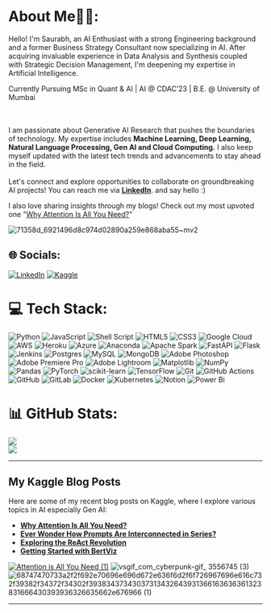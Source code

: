 # About Me🙋‍♂️:
Hello! I'm Saurabh, an AI Enthusiast with a strong Engineering background and a former Business Strategy Consultant now specializing in AI. After acquiring invaluable experience in Data Analysis and Synthesis coupled with Strategic Decision Management, I'm deepening my expertise in Artificial Intelligence.

Currently Pursuing MSc in Quant & AI | AI @ CDAC’23 | B.E. @ University of Mumbai

<br><br>I am passionate about Generative AI Research that pushes the boundaries of technology. My expertise includes **Machine Learning, Deep Learning, Natural Language Processing, Gen AI and Cloud Computing.** I also keep myself updated with the latest tech trends and advancements to stay ahead in the field. <br><br>Let's connect and explore opportunities to collaborate on groundbreaking AI projects! You can reach me via **[LinkedIn](https://www.linkedin.com/in/saurabhbadole777/)**. and say hello :)

I also love sharing insights through my blogs!
Check out my most upvoted one "[Why Attention Is All You Need?](https://www.kaggle.com/discussions/general/493003)"

![71358d_6921496d8c974d02890a259e868aba55~mv2](https://github.com/SaurabhBadole/SaurabhBadole/assets/132877393/7df57666-4c24-48cb-8317-a03c92e67c5f)

## 🌐 Socials:
[![LinkedIn](https://img.shields.io/badge/LinkedIn-%230077B5.svg?logo=linkedin&logoColor=white)](https://linkedin.com/in/https://www.linkedin.com/in/saurabhbadole777/)
[![Kaggle](https://img.shields.io/badge/Kaggle-blue?style=flat)](https://www.kaggle.com/saurabhbadole) 

# 💻 Tech Stack:
![Python](https://img.shields.io/badge/python-3670A0?style=for-the-badge&logo=python&logoColor=ffdd54) ![JavaScript](https://img.shields.io/badge/javascript-%23323330.svg?style=for-the-badge&logo=javascript&logoColor=%23F7DF1E) ![Shell Script](https://img.shields.io/badge/shell_script-%23121011.svg?style=for-the-badge&logo=gnu-bash&logoColor=white) ![HTML5](https://img.shields.io/badge/html5-%23E34F26.svg?style=for-the-badge&logo=html5&logoColor=white) ![CSS3](https://img.shields.io/badge/css3-%231572B6.svg?style=for-the-badge&logo=css3&logoColor=white) ![Google Cloud](https://img.shields.io/badge/GoogleCloud-%234285F4.svg?style=for-the-badge&logo=google-cloud&logoColor=white) ![AWS](https://img.shields.io/badge/AWS-%23FF9900.svg?style=for-the-badge&logo=amazon-aws&logoColor=white) ![Heroku](https://img.shields.io/badge/heroku-%23430098.svg?style=for-the-badge&logo=heroku&logoColor=white) ![Azure](https://img.shields.io/badge/azure-%230072C6.svg?style=for-the-badge&logo=microsoftazure&logoColor=white) ![Anaconda](https://img.shields.io/badge/Anaconda-%2344A833.svg?style=for-the-badge&logo=anaconda&logoColor=white) ![Apache Spark](https://img.shields.io/badge/Apache%20Spark-FDEE21?style=for-the-badge&logo=apachespark&logoColor=black) ![FastAPI](https://img.shields.io/badge/FastAPI-005571?style=for-the-badge&logo=fastapi) ![Flask](https://img.shields.io/badge/flask-%23000.svg?style=for-the-badge&logo=flask&logoColor=white) ![Jenkins](https://img.shields.io/badge/jenkins-%232C5263.svg?style=for-the-badge&logo=jenkins&logoColor=white) ![Postgres](https://img.shields.io/badge/postgres-%23316192.svg?style=for-the-badge&logo=postgresql&logoColor=white) ![MySQL](https://img.shields.io/badge/mysql-4479A1.svg?style=for-the-badge&logo=mysql&logoColor=white) ![MongoDB](https://img.shields.io/badge/MongoDB-%234ea94b.svg?style=for-the-badge&logo=mongodb&logoColor=white) ![Adobe Photoshop](https://img.shields.io/badge/adobe%20photoshop-%2331A8FF.svg?style=for-the-badge&logo=adobe%20photoshop&logoColor=white) ![Adobe Premiere Pro](https://img.shields.io/badge/Adobe%20Premiere%20Pro-9999FF.svg?style=for-the-badge&logo=Adobe%20Premiere%20Pro&logoColor=white) ![Adobe Lightroom](https://img.shields.io/badge/Adobe%20Lightroom-31A8FF.svg?style=for-the-badge&logo=Adobe%20Lightroom&logoColor=white) ![Matplotlib](https://img.shields.io/badge/Matplotlib-%23ffffff.svg?style=for-the-badge&logo=Matplotlib&logoColor=black) ![NumPy](https://img.shields.io/badge/numpy-%23013243.svg?style=for-the-badge&logo=numpy&logoColor=white) ![Pandas](https://img.shields.io/badge/pandas-%23150458.svg?style=for-the-badge&logo=pandas&logoColor=white) ![PyTorch](https://img.shields.io/badge/PyTorch-%23EE4C2C.svg?style=for-the-badge&logo=PyTorch&logoColor=white) ![scikit-learn](https://img.shields.io/badge/scikit--learn-%23F7931E.svg?style=for-the-badge&logo=scikit-learn&logoColor=white) ![TensorFlow](https://img.shields.io/badge/TensorFlow-%23FF6F00.svg?style=for-the-badge&logo=TensorFlow&logoColor=white) ![Git](https://img.shields.io/badge/git-%23F05033.svg?style=for-the-badge&logo=git&logoColor=white) ![GitHub Actions](https://img.shields.io/badge/github%20actions-%232671E5.svg?style=for-the-badge&logo=githubactions&logoColor=white) ![GitHub](https://img.shields.io/badge/github-%23121011.svg?style=for-the-badge&logo=github&logoColor=white) ![GitLab](https://img.shields.io/badge/gitlab-%23181717.svg?style=for-the-badge&logo=gitlab&logoColor=white) ![Docker](https://img.shields.io/badge/docker-%230db7ed.svg?style=for-the-badge&logo=docker&logoColor=white) ![Kubernetes](https://img.shields.io/badge/kubernetes-%23326ce5.svg?style=for-the-badge&logo=kubernetes&logoColor=white) ![Notion](https://img.shields.io/badge/Notion-%23000000.svg?style=for-the-badge&logo=notion&logoColor=white) ![Power Bi](https://img.shields.io/badge/power_bi-F2C811?style=for-the-badge&logo=powerbi&logoColor=black)
# 📊 GitHub Stats:

![](https://github-readme-streak-stats.herokuapp.com/?user=SaurabhBadole&theme=merko&hide_border=false)<br/> 
![](https://github-readme-stats.vercel.app/api/top-langs/?username=SaurabhBadole&theme=merko&hide_border=false&include_all_commits=false&count_private=false&layout=compact) 


---

## My Kaggle Blog Posts

Here are some of my recent blog posts on Kaggle, where I explore various topics in AI especially Gen AI:

- **[Why Attention Is All You Need?](https://www.kaggle.com/discussions/general/493003)**
- **[Ever Wonder How Prompts Are Interconnected in Series?](https://www.kaggle.com/discussions/general/493866)**
- **[Exploring the ReAct Revolution](https://www.kaggle.com/discussions/general/494233)**
- **[Getting Started with BertViz](https://www.kaggle.com/discussions/general/496770)**





[![Attention is All You Need (1)](https://github.com/SaurabhBadole/SaurabhBadole/assets/132877393/e827d36a-b233-4062-b081-60b0ae47f8ab)](https://www.kaggle.com/discussions/general/493003)  ![vsgif_com_cyberpunk-gif_ 3556745 (3)](https://github.com/SaurabhBadole/SaurabhBadole/assets/132877393/f8a2c9b3-46b3-4b46-9d2b-98a607de6814) ![68747470733a2f2f692e70696e696d672e636f6d2f6f726967696e616c732f39382f34372f34302f39383437343037313432643931366163636361323831666430393936326635662e676966 (1)](https://github.com/SaurabhBadole/SaurabhBadole/assets/132877393/60c824dd-c2ba-42d9-a106-e19afdfa5fc7)



---

